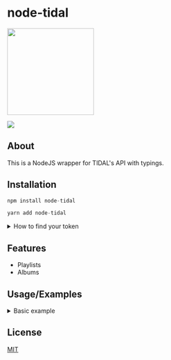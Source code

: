 # node-tidal

<div align="left">
  <p>
    <a href="https://github.com/Mawco/node-tidal"><img src="https://img.shields.io/endpoint.svg?url=https%3A%2F%2Factions-badge.atrox.dev%2FMawco%2Fnode-tidal%2Fbadge%3Fref%3Dmaster&style=for-the-badge" width="200" /></a>
  </p>
  <p>
    <a href="https://nodei.co/npm/node-tidal"><img src="https://nodei.co/npm/node-tidal.png" /></a>
  </p>
</div>

## About

This is a NodeJS wrapper for TIDAL's API with typings.

## Installation

```ts
npm install node-tidal

yarn add node-tidal
```

<details>
<summary>How to find your token</summary>

## How to find your token

**!!! TOKEN MAY CHANGE ONCE EVERY FEW DAYS !!!**

1. Go to [listen.tidal.com](https://listen.tidal.com) (make sure you're logged in 😐).
2. Open the devtools and go to network.
3. Click on `Fetch/XHR`.
4. Click any request and look for the `authorization` request header. ![authorization request header](https://media.discordapp.net/attachments/897586943154606151/1032704304823418932/unknown.png?width=720&height=322)
</details>

## Features

- Playlists
- Albums

## Usage/Examples

<details>
<summary>Basic example</summary>

```ts
const { Tidal } = require('node-tidal');

/* Instantiate a new Tidal object with your Tidal token. */
const tidal = new Tidal({ token: 'token >:(', countryCode: 'EN' });

async function playlistExample() {
  // It's getting the playlist infos of the playlist with the uuid
  // `f4cf62d9-7920-42ca-a2ac-409cf2b1df5b`.
  const playlistInfos = await tidal.playlists.getPlaylistInfos('f4cf62d9-7920-42ca-a2ac-409cf2b1df5b');

  // OUTPUT:
  //{
  //    uuid: 'f4cf62d9-7920-42ca-a2ac-409cf2b1df5b',
  //    title: 'blablablbla',
  //    numberOfTracks: 0,
  //    numberOfVideos: 0,
  //    creator: { id: 188019021 },
  //    description: ':):):):):):):):):):)',
  //    duration: 0,
  //    lastUpdated: '2022-07-14T10:29:14.004+0000',
  //    created: '2022-07-14T10:29:14.004+0000',
  //    type: 'USER',
  //    publicPlaylist: false,
  //    url: 'http://www.tidal.com/playlist/f4cf62d9-7920-42ca-a2ac-409cf2b1df5b',
  //    image: 'e59903d7-94a7-454c-8a78-6a6586967dda',
  //    popularity: 0,
  //    squareImage: 'e9448a9a-3ade-4f79-93d2-12e6d8d4b2eb',
  //    promotedArtists: [],
  //    lastItemAddedAt: null
  //}
}

playlistExample();
```

</details>

## License

[MIT](https://github.com/Mawco/node-tidal/blob/master/LICENSE)
